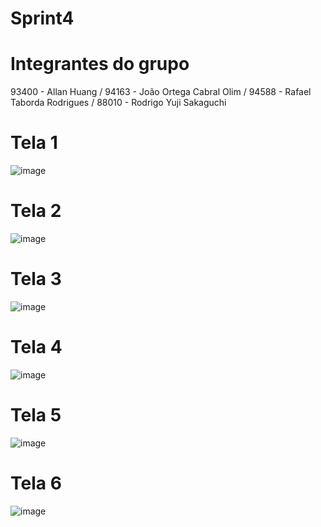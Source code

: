 # Sprint4

# Integrantes do grupo

93400 - Allan Huang / 
94163 - João Ortega Cabral Olim / 
94588 - Rafael Taborda Rodrigues / 
88010 - Rodrigo Yuji Sakaguchi

# Tela 1 

![image](https://github.com/user-attachments/assets/3588472a-2500-432a-a9a6-9b7e5d2ead41)

# Tela 2 

![image](https://github.com/user-attachments/assets/b4fa131b-97e1-4ee3-b80f-5f3b30d2b349)


# Tela 3 

![image](https://github.com/user-attachments/assets/03678440-b69f-476c-ba1c-eefad75fa3ab)


# Tela 4 

![image](https://github.com/user-attachments/assets/63df3112-30e6-4356-9085-ca0d5d3efe32)


# Tela 5 

![image](https://github.com/user-attachments/assets/e4a2da61-a514-4e5a-9d2f-1adbe5a4cdf1)


# Tela 6 

![image](https://github.com/user-attachments/assets/d544ea6b-576e-4ca8-a331-ffc67ce126ac)
